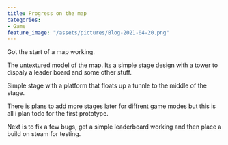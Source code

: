 ```yaml
---
title: Progress on the map
categories:
- Game
feature_image: "/assets/pictures/Blog-2021-04-20.png"
---
```


Got the start of a map working.

The untextured model of the map. Its a simple stage design with a tower to dispaly a leader board and some other stuff.

Simple stage with a platform that floats up a tunnle to the middle of the stage.

There is plans to add more stages later for diffrent game modes but this is all i plan todo for the first prototype.

Next is to fix a few bugs, get a simple leaderboard working and then place a build on steam for testing.